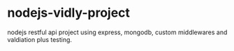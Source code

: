 # nodejs-vidly-project

nodejs restful api project using express, mongodb, custom middlewares and valdiation plus testing.
